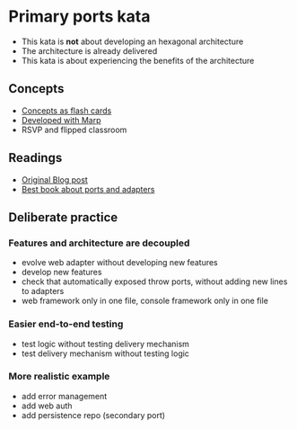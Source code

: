# Primary ports kata

- This kata is **not** about developing an hexagonal architecture
- The architecture is already delivered
- This kata is about experiencing the benefits of the architecture

## Concepts

- [Concepts as flash cards](./docs/flash-cards.pdf)
- [Developed with Marp](https://github.com/marp-team/marp)
- RSVP and flipped classroom

## Readings

- [Original Blog post](https://web.archive.org/web/20090327032122/alistair.cockburn.us/Hexagonal+architecture)
- [Best book about ports and adapters](https://www.amazon.com/Growing-Object-Oriented-Software-Guided-Tests/dp/0321503627)


## Deliberate practice

### Features and architecture are decoupled

- evolve web adapter without developing new features
- develop new features
- check that automatically exposed throw ports, without adding new lines to adapters
- web framework only in one file, console framework only in one file

### Easier end-to-end testing

- test logic without testing delivery mechanism
- test delivery mechanism without testing logic

### More realistic example

- add error management
- add web auth
- add persistence repo (secondary port)
